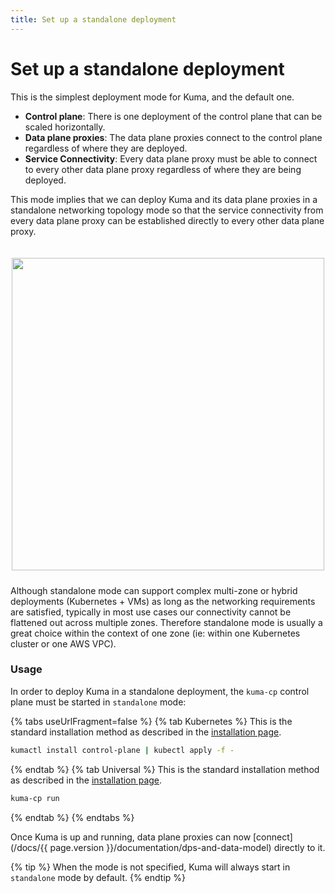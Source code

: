 ```yaml
---
title: Set up a standalone deployment
---
```

# Set up a standalone deployment

This is the simplest deployment mode for Kuma, and the default one.

* **Control plane**: There is one deployment of the control plane that can be scaled horizontally.
* **Data plane proxies**: The data plane proxies connect to the control plane regardless of where they are deployed.
* **Service Connectivity**: Every data plane proxy must be able to connect to every other data plane proxy regardless of where they are being deployed.

This mode implies that we can deploy Kuma and its data plane proxies in a standalone networking topology mode so that the service connectivity from every data plane proxy can be established directly to every other data plane proxy.

<center>
<img src="/assets/images/docs/0.6.0/flat-diagram.png" alt="" style="width: 500px; padding-top: 20px; padding-bottom: 10px;"/>
</center>

Although standalone mode can support complex multi-zone or hybrid deployments (Kubernetes + VMs) as long as the networking requirements are satisfied, typically in most use cases our connectivity cannot be flattened out across multiple zones. Therefore standalone mode is usually a great choice within the context of one zone (ie: within one Kubernetes cluster or one AWS VPC).

### Usage

In order to deploy Kuma in a standalone deployment, the `kuma-cp` control plane must be started in `standalone` mode:

{% tabs useUrlFragment=false %}
{% tab Kubernetes %}
This is the standard installation method as described in the [installation page](/install).
```sh
kumactl install control-plane | kubectl apply -f -
```
{% endtab %}
{% tab Universal %}
This is the standard installation method as described in the [installation page](/install).
```sh
kuma-cp run
```
{% endtab %}
{% endtabs %}

Once Kuma is up and running, data plane proxies can now [connect](/docs/{{ page.version }}/documentation/dps-and-data-model) directly to it. 

{% tip %}
When the mode is not specified, Kuma will always start in `standalone` mode by default.
{% endtip %}

